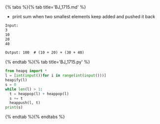 {% tabs %}{% tab title='BJ_1715.md' %}

* print sum when two smallest elements keep added and pushed it back

```txt
Input:
3
10
20
40

Output: 100  # (10 + 20) + (30 + 40)
```

{% endtab %}{% tab title='BJ_1715.py' %}

```py
from heapq import *
l = [int(input())for i in range(int(input()))]
heapify(l)
s = 0
while len(l) > 1:
  t = heappop(l) + heappop(l)
  s += t
  heappush(l, t)
print(s)
```

{% endtab %}{% endtabs %}
